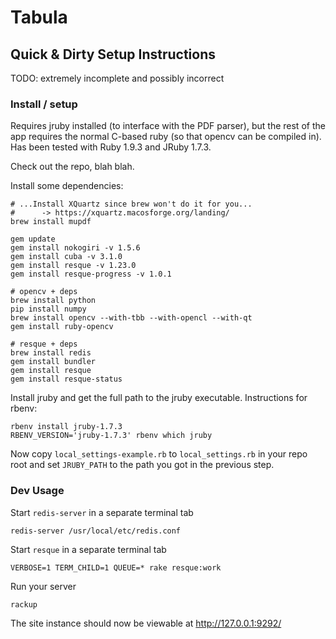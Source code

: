 # Tabula

## Quick & Dirty Setup Instructions

TODO: extremely incomplete and possibly incorrect

### Install / setup

Requires jruby installed (to interface with the PDF parser), but the
rest of the app requires the normal C-based ruby (so that opencv can
be compiled in). Has been tested with Ruby 1.9.3 and JRuby 1.7.3.

Check out the repo, blah blah.

Install some dependencies:

    # ...Install XQuartz since brew won't do it for you...
    #      -> https://xquartz.macosforge.org/landing/
    brew install mupdf

    gem update
    gem install nokogiri -v 1.5.6
    gem install cuba -v 3.1.0
    gem install resque -v 1.23.0
    gem install resque-progress -v 1.0.1

    # opencv + deps
    brew install python
    pip install numpy
    brew install opencv --with-tbb --with-opencl --with-qt
    gem install ruby-opencv

    # resque + deps
    brew install redis
    gem install bundler
    gem install resque
    gem install resque-status

Install jruby and get the full path to the jruby executable.
Instructions for rbenv:

    rbenv install jruby-1.7.3
    RBENV_VERSION='jruby-1.7.3' rbenv which jruby

Now copy `local_settings-example.rb`  to `local_settings.rb` in your
repo root and set `JRUBY_PATH` to the path you got in the previous
step.


### Dev Usage

Start `redis-server` in a separate terminal tab

    redis-server /usr/local/etc/redis.conf

Start `resque` in a separate terminal tab

    VERBOSE=1 TERM_CHILD=1 QUEUE=* rake resque:work

Run your server

    rackup

The site instance should now be viewable at http://127.0.0.1:9292/
